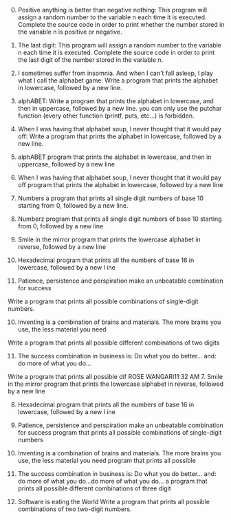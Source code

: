 0. Positive anything is better than negative nothing: This program will assign a random number to the variable n each time it is executed. Complete the source code in order to print whether the number stored in the variable n is positive or negative.
1. The last digit: This program will assign a random number to the variable n each time it is executed. Complete the source code in order to print the last digit of the number stored in the variable n.
2. I sometimes suffer from insomnia. And when I can't fall asleep, I play what I call the alphabet game: Write a program that prints the alphabet in lowercase, followed by a new line.
3. alphABET: Write a program that prints the alphabet in lowercase, and then in uppercase, followed by a new line. you can only use the putchar function (every other function (printf, puts, etc…) is forbidden.
4. When I was having that alphabet soup, I never thought that it would pay off: Write a program that prints the alphabet in lowercase, followed by a new line.
3. alphABET
program that prints the alphabet in lowercase, and then in uppercase, followed by a new line

4. When I was having that alphabet soup, I never thought that it would pay off
program that prints the alphabet in lowercase, followed by a new line

5. Numbers
 a program that prints all single digit numbers of base 10 starting from 0, followed by a new line.

6. Numberz
program that prints all single digit numbers of base 10 starting from 0, followed by a new line
7. Smile in the mirror
program that prints the lowercase alphabet in reverse, followed by a new line

8. Hexadecimal
program that prints all the numbers of base 16 in lowercase, followed by a new l
ine
9. Patience, persistence and perspiration make an unbeatable combination for success

Write a program that prints all possible combinations of single-digit numbers.

10. Inventing is a combination of brains and materials. The more brains you use, the less material you need

Write a program that prints all possible different combinations of two digits

11. The success combination in business is: Do what you do better... and: do more of what you do...

Write a program that prints all possible dif
ROSE WANGARI11:32 AM
7. Smile in the mirror
program that prints the lowercase alphabet in reverse, followed by a new line

8. Hexadecimal
program that prints all the numbers of base 16 in lowercase, followed by a new l
ine

9. Patience, persistence and perspiration make an unbeatable combination for success
program that prints all possible combinations of single-digit numbers

10. Inventing is a combination of brains and materials. The more brains you use, the less material you need
program that prints all possible 
11. The success combination in business is: Do what you do better... and: do more of what you do...do more of what you do...
a program that prints all possible different combinations of three digit
12. Software is eating the World
Write a program that prints all possible combinations of two two-digit numbers.

